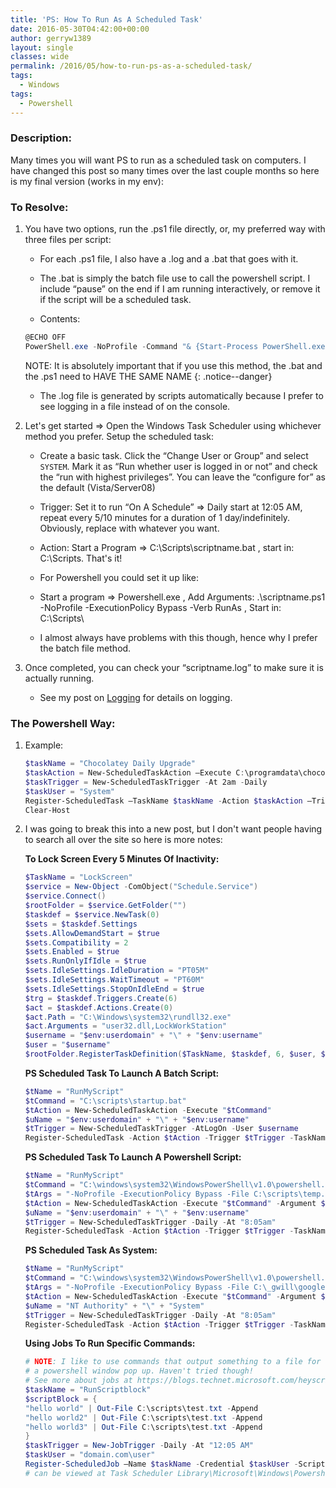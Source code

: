 ```yaml
---
title: 'PS: How To Run As A Scheduled Task'
date: 2016-05-30T04:42:00+00:00
author: gerryw1389
layout: single
classes: wide
permalink: /2016/05/how-to-run-ps-as-a-scheduled-task/
tags:
  - Windows
tags:
  - Powershell
---
```

<!--more-->

### Description:

Many times you will want PS to run as a scheduled task on computers. I have changed this post so many times over the last couple months so here is my final version (works in my env):

### To Resolve:

1. You have two options, run the .ps1 file directly, or, my preferred way with three files per script:

   - For each .ps1 file, I also have a .log and a .bat that goes with it.

   - The .bat is simply the batch file use to call the powershell script. I include &#8220;pause&#8221; on the end if I am running interactively, or remove it if the script will be a scheduled task.

   -  Contents:

   ```powershell
   @ECHO OFF
   PowerShell.exe -NoProfile -Command "& {Start-Process PowerShell.exe -ArgumentList '-NoProfile -ExecutionPolicy Bypass -File ""%~dpn0.ps1″"' -Verb RunAs}"
   ```

   NOTE: It is absolutely important that if you use this method, the .bat and the .ps1 need to HAVE THE SAME NAME
   {: .notice--danger}

   - The .log file is generated by scripts automatically because I prefer to see logging in a file instead of on the console.


2. Let's get started => Open the Windows Task Scheduler using whichever method you prefer. Setup the scheduled task:

   - Create a basic task. Click the &#8220;Change User or Group&#8221; and select `SYSTEM`. Mark it as &#8220;Run whether user is logged in or not&#8221; and check the &#8220;run with highest privileges&#8221;. You can leave the &#8220;configure for&#8221; as the default (Vista/Server08)

   - Trigger: Set it to run &#8220;On A Schedule&#8221; => Daily start at 12:05 AM, repeat every 5/10 minutes for a duration of 1 day/indefinitely. Obviously, replace with whatever you want.

   - Action: Start a Program => C:\Scripts\scriptname.bat , start in: C:\Scripts\. That's it!

   - For Powershell you could set it up like:

   - Start a program => Powershell.exe , Add Arguments: .\scriptname.ps1 -NoProfile -ExecutionPolicy Bypass -Verb RunAs , Start in: C:\Scripts\
   
   - I almost always have problems with this though, hence why I prefer the batch file method.

3. Once completed, you can check your &#8220;scriptname.log&#8221; to make sure it is actually running.

   - See my post on [Logging](https://automationadmin.com/2017/09/ps-why-I-use-my-template-for-logging/) for details on logging.

### The Powershell Way:

1. Example:

   ```powershell
   $taskName = "Chocolatey Daily Upgrade"
   $taskAction = New-ScheduledTaskAction –Execute C:\programdata\chocolatey\choco.exe -Argument "upgrade all -y"
   $taskTrigger = New-ScheduledTaskTrigger -At 2am -Daily
   $taskUser = "System"
   Register-ScheduledTask –TaskName $taskName -Action $taskAction –Trigger $taskTrigger -User $taskUser
   Clear-Host
   ```

2. I was going to break this into a new post, but I don't want people having to search all over the site so here is more notes:

   **To Lock Screen Every 5 Minutes Of Inactivity:**

   ```powershell
   $TaskName = "LockScreen"
   $service = New-Object -ComObject("Schedule.Service")
   $service.Connect()
   $rootFolder = $service.GetFolder("")
   $taskdef = $service.NewTask(0)
   $sets = $taskdef.Settings
   $sets.AllowDemandStart = $true
   $sets.Compatibility = 2
   $sets.Enabled = $true
   $sets.RunOnlyIfIdle = $true
   $sets.IdleSettings.IdleDuration = "PT05M"
   $sets.IdleSettings.WaitTimeout = "PT60M"
   $sets.IdleSettings.StopOnIdleEnd = $true
   $trg = $taskdef.Triggers.Create(6)
   $act = $taskdef.Actions.Create(0)
   $act.Path = "C:\Windows\system32\rundll32.exe"
   $act.Arguments = "user32.dll,LockWorkStation"
   $username = "$env:userdomain" + "\" + "$env:username"
   $user = "$username"
   $rootFolder.RegisterTaskDefinition($TaskName, $taskdef, 6, $user, $null, 3)
   ```

   **PS Scheduled Task To Launch A Batch Script:**

   ```powershell
   $tName = "RunMyScript"
   $tCommand = "C:\scripts\startup.bat"
   $tAction = New-ScheduledTaskAction -Execute "$tCommand"
   $uName = "$env:userdomain" + "\" + "$env:username"
   $tTrigger = New-ScheduledTaskTrigger -AtLogOn -User $username
   Register-ScheduledTask -Action $tAction -Trigger $tTrigger -TaskName "$tName" -User $uName
   ```

   **PS Scheduled Task To Launch A Powershell Script:**

   ```powershell
   $tName = "RunMyScript"
   $tCommand = "C:\windows\system32\WindowsPowerShell\v1.0\powershell.exe"
   $tArgs = "-NoProfile -ExecutionPolicy Bypass -File C:\scripts\temp.ps1"
   $tAction = New-ScheduledTaskAction -Execute "$tCommand" -Argument $tArgs
   $uName = "$env:userdomain" + "\" + "$env:username"
   $tTrigger = New-ScheduledTaskTrigger -Daily -At "8:05am"
   Register-ScheduledTask -Action $tAction -Trigger $tTrigger -TaskName "$tName" -User $uName
   ```

   **PS Scheduled Task As System:**

   ```powershell
   $tName = "RunMyScript"
   $tCommand = "C:\windows\system32\WindowsPowerShell\v1.0\powershell.exe"
   $tArgs = "-NoProfile -ExecutionPolicy Bypass -File C:\_gwill\google\temp\temp.ps1"
   $tAction = New-ScheduledTaskAction -Execute "$tCommand" -Argument $tArgs
   $uName = "NT Authority" + "\" + "System"
   $tTrigger = New-ScheduledTaskTrigger -Daily -At "8:05am"
   Register-ScheduledTask -Action $tAction -Trigger $tTrigger -TaskName "$tName" -User $uName
   ```

   **Using Jobs To Run Specific Commands:**

   ```powershell
   # NOTE: I like to use commands that output something to a file for these tasks as I'm pretty sure you won't see
   # a powershell window pop up. Haven't tried though!
   # See more about jobs at https://blogs.technet.microsoft.com/heyscriptingguy/2014/05/12/introduction-to-powershell-scheduled-jobs/
   $taskName = "RunScriptblock"
   $scriptBlock = {
   "hello world" | Out-File C:\scripts\test.txt -Append
   "hello world2" | Out-File C:\scripts\test.txt -Append
   "hello world3" | Out-File C:\scripts\test.txt -Append
   }
   $taskTrigger = New-JobTrigger -Daily -At "12:05 AM"
   $taskUser = "domain.com\user"
   Register-ScheduledJob –Name $taskName -Credential $taskUser -ScriptBlock $scriptBlock -Trigger $taskTrigger
   # can be viewed at Task Scheduler Library\Microsoft\Windows\Powershell\ScheduledJobs
   ```


